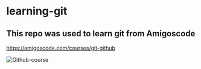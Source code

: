 # learning-git

## This repo was used to learn git from Amigoscode

https://amigoscode.com/courses/git-github

![Github-course](https://user-images.githubusercontent.com/79200126/161129033-7f2f5e35-7b2c-4107-93fb-ad80a5e4f582.png)
